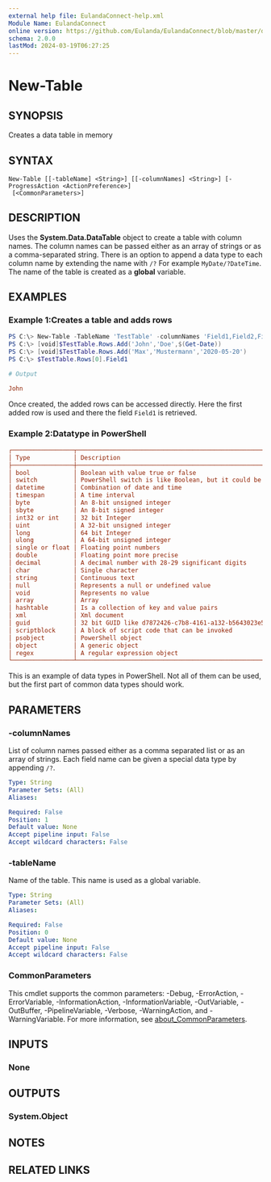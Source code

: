 ```yaml
---
external help file: EulandaConnect-help.xml
Module Name: EulandaConnect
online version: https://github.com/Eulanda/EulandaConnect/blob/master/docs/New-Table.md
schema: 2.0.0
lastMod: 2024-03-19T06:27:25
---
```


# New-Table

## SYNOPSIS
Creates a data table in memory

## SYNTAX

```
New-Table [[-tableName] <String>] [[-columnNames] <String>] [-ProgressAction <ActionPreference>]
 [<CommonParameters>]
```

## DESCRIPTION
Uses the **System.Data.DataTable** object to create a table with column names. The column names can be passed either as an array of strings or as a comma-separated string. There is an option to append a data type to each column name by extending the name with `/?` For example `MyDate/?DateTime`. The name of the table is created as a **global** variable.

## EXAMPLES

### Example 1:Creates a table and adds rows
```powershell
PS C:\> New-Table -TableName 'TestTable' -columnNames 'Field1,Field2,Field3/?DateTime'
PS C:\> [void]$TestTable.Rows.Add('John','Doe',$(Get-Date))
PS C:\> [void]$TestTable.Rows.Add('Max','Mustermann','2020-05-20')
PS C:\> $TestTable.Rows[0].Field1
```

```ini
# Output

John
```

Once created, the added rows can be accessed directly. Here the first added row is used and there the field `Field1` is retrieved.

### Example 2:Datatype in PowerShell
```ini
┌─────────────────┬───────────────────────────────────────────────────────────────────┐
│ Type            │ Description                                                       │
├─────────────────┼───────────────────────────────────────────────────────────────────┤
│ bool            │ Boolean with value true or false                                  │
│ switch          │ PowerShell switch is like Boolean, but it could be present or not │
│ datetime        │ Combination of date and time                                      │
│ timespan        │ A time interval                                                   │
│ byte            │ An 8-bit unsigned integer                                         │
│ sbyte           │ An 8-bit signed integer                                           │
│ int32 or int    │ 32 bit Integer                                                    │
│ uint            │ A 32-bit unsigned integer                                         │
│ long            │ 64 bit Integer                                                    │
│ ulong           │ A 64-bit unsigned integer                                         │
│ single or float │ Floating point numbers                                            │
│ double          │ Floating point more precise                                       │
│ decimal         │ A decimal number with 28-29 significant digits                    │
│ char            │ Single character                                                  │
│ string          │ Continuous text                                                   │
│ null            │ Represents a null or undefined value                              │
│ void            │ Represents no value                                               │
│ array           │ Array                                                             │
│ hashtable       │ Is a collection of key and value pairs                            │
│ xml             │ Xml document                                                      │
│ guid            │ 32 bit GUID like d7872426-c7b8-4161-a132-b5643023e593             │
│ scriptblock     │ A block of script code that can be invoked                        │
│ psobject        │ PowerShell object                                                 │
│ object          │ A generic object                                                  │
│ regex           │ A regular expression object                                       │
└─────────────────┴───────────────────────────────────────────────────────────────────┘
```

This is an example of data types in PowerShell. Not all of them can be used, but the first part of common data types should work.

## PARAMETERS

### -columnNames
List of column names passed either as a comma separated list or as an array of strings. Each field name can be given a special data type by appending `/?`.

```yaml
Type: String
Parameter Sets: (All)
Aliases:

Required: False
Position: 1
Default value: None
Accept pipeline input: False
Accept wildcard characters: False
```

### -tableName
Name of the table. This name is used as a global variable.

```yaml
Type: String
Parameter Sets: (All)
Aliases:

Required: False
Position: 0
Default value: None
Accept pipeline input: False
Accept wildcard characters: False
```


### CommonParameters
This cmdlet supports the common parameters: -Debug, -ErrorAction, -ErrorVariable, -InformationAction, -InformationVariable, -OutVariable, -OutBuffer, -PipelineVariable, -Verbose, -WarningAction, and -WarningVariable. For more information, see [about_CommonParameters](http://go.microsoft.com/fwlink/?LinkID=113216).

## INPUTS

### None

## OUTPUTS

### System.Object
## NOTES

## RELATED LINKS



